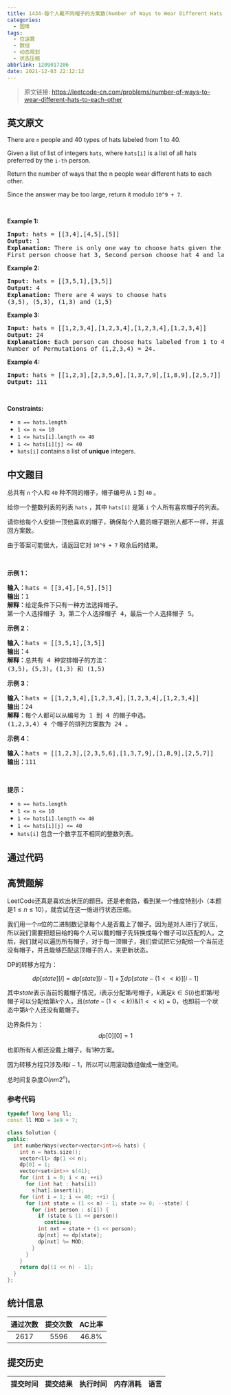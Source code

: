 ```yaml
---
title: 1434-每个人戴不同帽子的方案数(Number of Ways to Wear Different Hats to Each Other)
categories:
  - 困难
tags:
  - 位运算
  - 数组
  - 动态规划
  - 状态压缩
abbrlink: 1209017206
date: 2021-12-03 22:12:12
---
```


> 原文链接: https://leetcode-cn.com/problems/number-of-ways-to-wear-different-hats-to-each-other


## 英文原文
<div><p>There are&nbsp;<code>n</code> people&nbsp;and 40 types of hats labeled from 1 to 40.</p>

<p>Given a list of list of integers <code>hats</code>, where <code>hats[i]</code>&nbsp;is a list of all hats preferred&nbsp;by the <code data-stringify-type="code">i-th</code> person.</p>

<p>Return the number of ways that the n people wear different hats to each other.</p>

<p>Since the answer&nbsp;may be too large,&nbsp;return it modulo&nbsp;<code>10^9 + 7</code>.</p>

<p>&nbsp;</p>
<p><strong>Example 1:</strong></p>

<pre>
<strong>Input:</strong> hats = [[3,4],[4,5],[5]]
<strong>Output:</strong> 1
<strong>Explanation: </strong>There is only one way to choose hats given the conditions. 
First person choose hat 3, Second person choose hat 4 and last one hat 5.</pre>

<p><strong>Example 2:</strong></p>

<pre>
<strong>Input:</strong> hats = [[3,5,1],[3,5]]
<strong>Output:</strong> 4
<strong>Explanation: </strong>There are 4 ways to choose hats
(3,5), (5,3), (1,3) and (1,5)
</pre>

<p><strong>Example 3:</strong></p>

<pre>
<strong>Input:</strong> hats = [[1,2,3,4],[1,2,3,4],[1,2,3,4],[1,2,3,4]]
<strong>Output:</strong> 24
<strong>Explanation: </strong>Each person can choose hats labeled from 1 to 4.
Number of Permutations of (1,2,3,4) = 24.
</pre>

<p><strong>Example 4:</strong></p>

<pre>
<strong>Input:</strong> hats = [[1,2,3],[2,3,5,6],[1,3,7,9],[1,8,9],[2,5,7]]
<strong>Output:</strong> 111
</pre>

<p>&nbsp;</p>
<p><strong>Constraints:</strong></p>

<ul>
	<li><code>n == hats.length</code></li>
	<li><code>1 &lt;= n &lt;= 10</code></li>
	<li><code>1 &lt;= hats[i].length &lt;= 40</code></li>
	<li><code>1 &lt;= hats[i][j] &lt;= 40</code></li>
	<li><code>hats[i]</code> contains a list of <strong>unique</strong> integers.</li>
</ul></div>

## 中文题目
<div><p>总共有 <code>n</code>&nbsp;个人和 <code>40</code> 种不同的帽子，帽子编号从 <code>1</code> 到 <code>40</code> 。</p>

<p>给你一个整数列表的列表&nbsp;<code>hats</code>&nbsp;，其中&nbsp;<code>hats[i]</code>&nbsp;是第 <code>i</code>&nbsp;个人所有喜欢帽子的列表。</p>

<p>请你给每个人安排一顶他喜欢的帽子，确保每个人戴的帽子跟别人都不一样，并返回方案数。</p>

<p>由于答案可能很大，请返回它对&nbsp;<code>10^9 + 7</code>&nbsp;取余后的结果。</p>

<p>&nbsp;</p>

<p><strong>示例 1：</strong></p>

<pre>
<strong>输入：</strong>hats = [[3,4],[4,5],[5]]
<strong>输出：</strong>1
<strong>解释：</strong>给定条件下只有一种方法选择帽子。
第一个人选择帽子 3，第二个人选择帽子 4，最后一个人选择帽子 5。</pre>

<p><strong>示例 2：</strong></p>

<pre>
<strong>输入：</strong>hats = [[3,5,1],[3,5]]
<strong>输出：</strong>4
<strong>解释：</strong>总共有 4 种安排帽子的方法：
(3,5)，(5,3)，(1,3) 和 (1,5)
</pre>

<p><strong>示例 3：</strong></p>

<pre>
<strong>输入：</strong>hats = [[1,2,3,4],[1,2,3,4],[1,2,3,4],[1,2,3,4]]
<strong>输出：</strong>24
<strong>解释：</strong>每个人都可以从编号为 1 到 4 的帽子中选。
(1,2,3,4) 4 个帽子的排列方案数为 24 。
</pre>

<p><strong>示例 4：</strong></p>

<pre>
<strong>输入：</strong>hats = [[1,2,3],[2,3,5,6],[1,3,7,9],[1,8,9],[2,5,7]]
<strong>输出：</strong>111
</pre>

<p>&nbsp;</p>

<p><strong>提示：</strong></p>

<ul>
	<li><code>n == hats.length</code></li>
	<li><code>1 &lt;= n &lt;= 10</code></li>
	<li><code>1 &lt;= hats[i].length &lt;= 40</code></li>
	<li><code>1 &lt;= hats[i][j] &lt;= 40</code></li>
	<li><code>hats[i]</code>&nbsp;包含一个数字互不相同的整数列表。</li>
</ul>
</div>

## 通过代码
<RecoDemo>
</RecoDemo>


## 高赞题解
LeetCode还真是喜欢出状压的题目。还是老套路，看到某一个维度特别小（本题是$1\leq n\leq10$），就尝试在这一维进行状态压缩。

我们用一个$n$位的二进制数记录每个人是否戴上了帽子。因为是对人进行了状压，所以我们需要把题目给的每个人可以戴的帽子先转换成每个帽子可以匹配的人。之后，我们就可以遍历所有帽子，对于每一顶帽子，我们尝试把它分配给一个当前还没有帽子，并且能够匹配这顶帽子的人，来更新状态。

DP的转移方程为：

$$dp[state][i]=dp[state][i-1] + \sum dp[state - (1 << k)][i-1]$$

其中$state$表示当前的戴帽子情况，$i$表示分配第$i$号帽子，$k$满足$k\in S(i)$也即第$i$号帽子可以分配给第$k$个人，且$(state - (1 << k)) \& (1 << k) = 0$，也即前一个状态中第$k$个人还没有戴帽子。

边界条件为：
$$dp[0][0]=1$$

也即所有人都还没戴上帽子，有1种方案。

因为转移方程只涉及$i$和$i-1$，所以可以用滚动数组做成一维空间。

总时间复杂度$O(nm2^n)$。

### 参考代码

```cpp
typedef long long ll;
const ll MOD = 1e9 + 7;

class Solution {
public:
  int numberWays(vector<vector<int>>& hats) {
    int n = hats.size();
    vector<ll> dp(1 << n);
    dp[0] = 1;
    vector<set<int>> s(41);
    for (int i = 0; i < n; ++i)
      for (int hat : hats[i])
        s[hat].insert(i);
    for (int i = 1; i <= 40; ++i) {
      for (int state = (1 << n) - 1; state >= 0; --state) {
        for (int person : s[i]) {
          if (state & (1 << person))
            continue;
          int nxt = state + (1 << person);
          dp[nxt] += dp[state];
          dp[nxt] %= MOD;
        }
      }
    }
    return dp[(1 << n) - 1];
  }
};
```

## 统计信息
| 通过次数 | 提交次数 | AC比率 |
| :------: | :------: | :------: |
|    2617    |    5596    |   46.8%   |

## 提交历史
| 提交时间 | 提交结果 | 执行时间 |  内存消耗  | 语言 |
| :------: | :------: | :------: | :--------: | :--------: |
